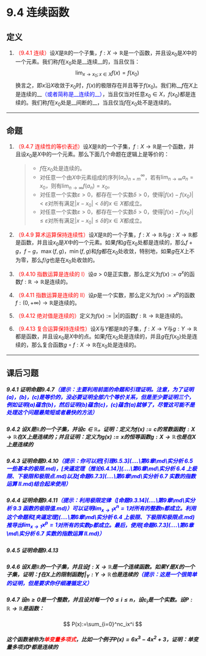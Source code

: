 # 9.4 连续函数

## 定义

1. <font color=red>（9.4.1 连续）</font>设$X$是$\mathbb R$的一个子集，$f:X\to\mathbb R$是一个函数，并且设$x_0$是$X$中的一个元素。我们称$f$在$x_0$处是__连续__的，当且仅当：
   $$
   \lim_{x\to x_0;x\in X}f(x)=f(x_0)
   $$
   换言之，即$x$沿$X$收敛于$x_0$时，$f(x)$的极限存在并且等于$f(x_0)$。我们称__$f$在$X$上是连续的__<font color=blue>（或者简称是__连续的__）</font>，当且仅当对任意$x_0\in X$，$f(x_0)$都是连续的。我们称$f$在$x_0$处是__间断的__，当且仅当$f$在$x_0$处不是连续的。

---

## 命题

1. <font color=red>（9.4.7 连续性的等价表述）</font>设$X$是$\mathbb R$的一个子集，$f:X\to\mathbb R$是一个函数，并且设$x_0$是$X$中的一个元素。那么下面几个命题在逻辑上是等价的：

   > * $f$在$x_0$处是连续的。
   > * 对任意一个由$X$中元素组成的序列$(a_n)_{n=m}^\infty$，若有$\displaystyle\lim_{n\to\infty}a_n=x_0$，则有$\displaystyle\lim_{n\to\infty}f(a_n)=x_0$。
   > * 对任意一个实数$\varepsilon>0$，都存在一个实数$\delta>0$，使得$|f(x)-f(x_0)|<\varepsilon$对所有满足$|x-x_0|<\delta$的$x\in X$都成立。
   > * 对任意一个实数$\varepsilon>0$，都存在一个实数$\delta>0$，使得$|f(x)-f(x_0)|\leq\varepsilon$对所有满足$|x-x_0|\leq\delta$的$x\in X$都成立。

2. <font color=red>（9.4.9 算术运算保持连续性）</font>设$X$是$\mathbb R$的一个子集，$f:X\to\mathbb R$与$g:X\to\mathbb R$都是函数，并且设$x_0$是$X$中的一个元素。如果$f$和$g$在$x_0$处都是连续的，那么$f+g$，$f-g$，$\max(f,g)$，$\min(f,g)$和$fg$都在$x_0$处收敛，特别地，如果$g$在$X$上不为零，那么$f/g$也是在$x_0$处收敛的。

3. <font color=red>（9.4.10 指数运算是连续的 I）</font>设$a>0$是正实数，那么定义为$f(x):=a^x$的函数$f:\mathbb R\to\mathbb R$是连续的。

4. <font color=red>（9.4.11 指数运算是连续的 II）</font>设$p$是一个实数，那么定义为$f(x):=x^p$的函数$f:(0,+\infty)\to\mathbb R$是连续的。

5. <font color=red>（9.4.12 绝对值是连续的）</font>定义为$f(x):=|x|$的函数$f:\mathbb R\to\mathbb R$是连续的。

6. <font color=red>（9.4.13 复合运算保持连续性）</font>设$X$与$Y$都是$\mathbb R$的子集，$f:X\to Y$与$g:Y\to\mathbb R$都是函数，并且设$x_0$是$X$中的点。如果$f$在$x_0$处是连续的，并且$g$在$f(x_0)$处是连续的，那么复合函数$g\circ f:X\to\mathbb R$在$x_0$处是连续的。

---

## 课后习题

##### 9.4.1 证明命题9.4.7<font color=blue>（提示：主要利用前面的命题和引理证明。注意，为了证明(a)，(b)，(c)是等价的，没必要证明全部六个等价关系，但是至少要证明三个，例如证明(a)蕴含(b)，然后证明(b)蕴含(c)，(c)蕴含(a)就够了，尽管这可能不是处理这个问题最简短或者最快的方法）</font>

> 

 ##### 9.4.2 设$X$是$\mathbb R$的一个子集，并设$c\in\mathbb R$。证明：定义为$f(x):=c$的常数函数$f:X\to\mathbb R$在$X$上是连续的；并且证明：定义为$g(x):=x$的恒等函数$g:X\to\mathbb R$也是在$X$上是连续的

>

##### 9.4.3 证明命题9.4.10<font color=blue>（提示：你可以把[引理6.5.3](..\..\第6章\md\实分析 6.5 一些基本的极限.md)，[夹逼定理（推论6.4.14）](..\..\第6章\md\实分析 6.4 上极限、下极限和极限点.md)以及[命题6.7.3](..\..\第6章\md\实分析 6.7 实数的指数运算 II.md)结合起来使用）</font>

>

##### 9.4.4 证明命题9.4.11<font color=blue>（提示：利用极限定律（[命题9.3.14](..\..\第9章\md\实分析 9.3 函数的极限值.md)）可以证明$\displaystyle\lim_{x\to 1}x^n=1$对所有的整数$n$都成立。利用这个命题和[夹逼定理](..\..\第6章\md\实分析 6.4 上极限、下极限和极限点.md)推导出$\displaystyle\lim_{x\to 1}x^p=1$对所有的实数$p$都成立。最后，使用[命题6.7.3](..\..\第6章\md\实分析 6.7 实数的指数运算 II.md)）</font>

>

##### 9.4.5 证明命题9.4.13

>

##### 9.4.6 设$X$是$\mathbb R$的一个子集，并且设$f:X\to\mathbb R$是一个连续函数。如果$Y$是$X$的一个子集，证明：$f$在$X$上的限制函数$f|_Y:Y\to\mathbb R$也是连续的<font color=blue>（提示：这是一个很简单的证明，但是要求你仔细遵循定义）</font>

>

##### 9.4.7 设$n\geq 0$是一个整数，并且设对每一个$0\leq i\leq n$，设$c_i$是一个实数。设$P:\mathbb R\to\mathbb R$是函数：

$$
P(x):=\sum_{i=0}^nc_ix^i
$$

##### 这个函数被称为<font color=red>单变量多项式</font>，比如一个例子$P(x)=6x^3-4x^2+3$，证明：单变量多项式$P$都是连续的

>
